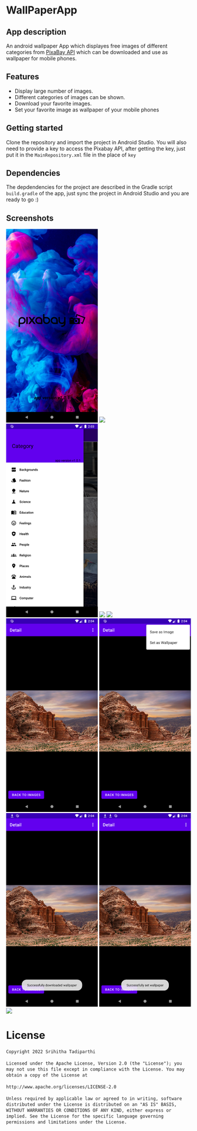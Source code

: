 # WallPaperApp

## App description

An android wallpaper App which displayes free images of different categories from [PixaBay API](https://pixabay.com/api/docs/) which can be downloaded and use as wallpaper for mobile phones.

## Features

* Display large number of images.
* Different categories of images can be shown.
* Download your favorite images.
* Set your favorite image as wallpaper of your mobile phones

## Getting started
Clone the repository and import the project in Android Studio.
You will also need to provide a key to access the Pixabay API, after getting the key, just put it in the `MainRepository.xml` file in the place of `key`

## Dependencies
The depdendencies for the project are described in the Gradle script `build.gradle` of the app, just sync the project in Android Studio and you are ready to go :)

## Screenshots

<p float="middle">
    <img width="250px" src='https://github.com/Srihitha18798/WallPaperApplication/blob/master/app/src/main/assets/1.png' />  
     <img width="250px" src='https://github.com/Srihitha18798/WallPaperApplication/blob/master/app/src/main/assets/2.png' />    
    <img width="250px" src='https://github.com/Srihitha18798/WallPaperApplication/blob/master/app/src/main/assets/3.png' />    
    <img width="250px" src='https://github.com/Srihitha18798/WallPaperApplication/blob/master/app/src/main/assets/4.png' />    
    <img width="250px" src='https://github.com/Srihitha18798/WallPaperApplication/blob/master/app/src/main/assets/5.png' />    
    <img width="250px" src='https://github.com/Srihitha18798/WallPaperApplication/blob/master/app/src/main/assets/6.png' />    
    <img width="250px" src='https://github.com/Srihitha18798/WallPaperApplication/blob/master/app/src/main/assets/7.png' />    
    <img width="250px" src='https://github.com/Srihitha18798/WallPaperApplication/blob/master/app/src/main/assets/8.png' />    
    <img width="250px" src='https://github.com/Srihitha18798/WallPaperApplication/blob/master/app/src/main/assets/9.png' />    
    <img width="250px" src='https://github.com/Srihitha18798/WallPaperApplication/blob/master/app/src/main/assets/10.png' />    

  
</p>



# License

    Copyright 2022 Srihitha Tadiparthi

    Licensed under the Apache License, Version 2.0 (the "License"); you may not use this file except in compliance with the License. You may obtain a copy of the License at

    http://www.apache.org/licenses/LICENSE-2.0

    Unless required by applicable law or agreed to in writing, software distributed under the License is distributed on an "AS IS" BASIS, WITHOUT WARRANTIES OR CONDITIONS OF ANY KIND, either express or implied. See the License for the specific language governing permissions and limitations under the License.


